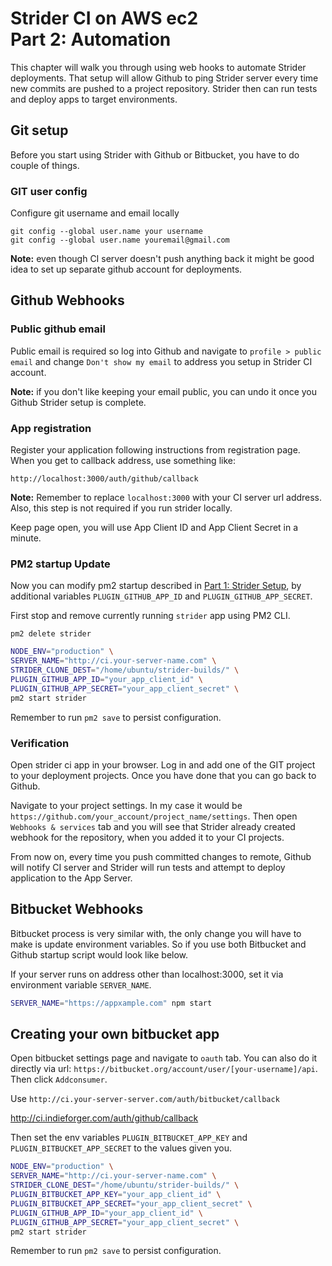 # Strider CI on AWS ec2 <br />Part 2: Automation

This chapter will walk you through using web hooks to automate Strider deployments. That setup will allow Github to ping Strider server every time new commits are pushed to a project repository. Strider then can run tests and deploy apps to target environments.

## Git setup
Before you start using Strider with Github or Bitbucket, you have to do couple of things.

### GIT user config

Configure git username and email locally
```
git config --global user.name your username
git config --global user.name youremail@gmail.com
```

**Note:** even though CI server doesn't push anything back it might be good idea to set up separate github account for deployments.

## Github Webhooks

### Public github email

Public email is required so log into Github and navigate to `profile > public email` and change `Don't show my email` to address you setup in Strider CI account.

**Note:** if you don't like keeping your email public, you can undo it once you Github Strider setup is complete.

### App registration

Register your application following instructions from registration page.
When you get to callback address, use something like:
```
http://localhost:3000/auth/github/callback
```
**Note:** Remember to replace `localhost:3000` with your CI server url address. Also, this step is not required if you run strider locally.

Keep page open, you will use App Client ID and App Client Secret in a minute.

### PM2 startup Update

Now you can modify pm2 startup described in [Part 1: Strider Setup](./part-1-strider-setup), by additional variables `PLUGIN_GITHUB_APP_ID` and `PLUGIN_GITHUB_APP_SECRET`.

First stop and remove currently running `strider` app using PM2 CLI.
```
pm2 delete strider
```

```bash
NODE_ENV="production" \
SERVER_NAME="http://ci.your-server-name.com" \
STRIDER_CLONE_DEST="/home/ubuntu/strider-builds/" \
PLUGIN_GITHUB_APP_ID="your_app_client_id" \
PLUGIN_GITHUB_APP_SECRET="your_app_client_secret" \
pm2 start strider
```

Remember to run `pm2 save` to persist configuration.

### Verification

Open strider ci app in your browser. Log in and add one of the GIT project to your deployment projects. Once you have done that you can go back to Github.

Navigate to your project settings. In my case it would be `https://github.com/your_account/project_name/settings`. Then open `Webhooks & services` tab and you will see that Strider already created webhook for the repository, when you added it to your CI projects.

<!-- todo: image -->

From now on, every time you push committed changes to remote, Github will notify CI server and Strider will run tests and attempt to deploy application to the App Server.


## Bitbucket Webhooks

Bitbucket process is very similar with, the only change you will have to make is update environment variables. So if you use both Bitbucket and Github startup script would look like below.

If your server runs on address other than localhost:3000, set it via environment variable `SERVER_NAME`.

```bash
SERVER_NAME="https://appxample.com" npm start
```

## Creating your own bitbucket app

Open bitbucket settings page and navigate to `oauth` tab. You can also do it directly via url: `https://bitbucket.org/account/user/[your-username]/api`. Then click `Addconsumer`.

Use `http://ci.your-server-server.com/auth/bitbucket/callback`

http://ci.indieforger.com/auth/github/callback

Then set the env variables `PLUGIN_BITBUCKET_APP_KEY` and
`PLUGIN_BITBUCKET_APP_SECRET` to the values given you.

```bash
NODE_ENV="production" \
SERVER_NAME="http://ci.your-server-name.com" \
STRIDER_CLONE_DEST="/home/ubuntu/strider-builds/" \
PLUGIN_BITBUCKET_APP_KEY="your_app_client_id" \
PLUGIN_BITBUCKET_APP_SECRET="your_app_client_secret" \
PLUGIN_GITHUB_APP_ID="your_app_client_id" \
PLUGIN_GITHUB_APP_SECRET="your_app_client_secret" \
pm2 start strider
```
Remember to run `pm2 save` to persist configuration.
